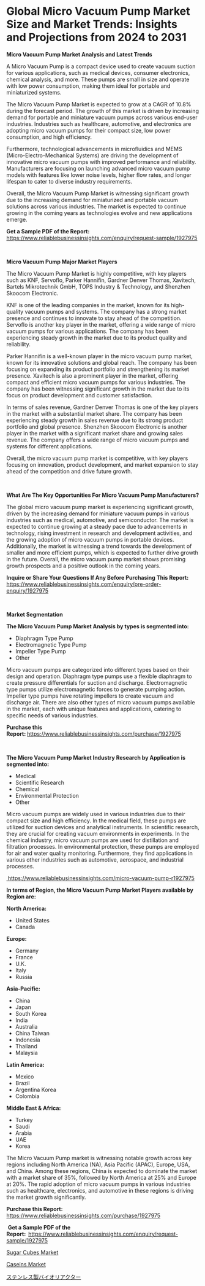 <p><h1>Global Micro Vacuum Pump Market Size and Market Trends: Insights and Projections from 2024 to 2031</h1></p><p><strong>Micro Vacuum Pump Market Analysis and Latest Trends</strong></p>
<p><p>A Micro Vacuum Pump is a compact device used to create vacuum suction for various applications, such as medical devices, consumer electronics, chemical analysis, and more. These pumps are small in size and operate with low power consumption, making them ideal for portable and miniaturized systems.</p><p>The Micro Vacuum Pump Market is expected to grow at a CAGR of 10.8% during the forecast period. The growth of this market is driven by increasing demand for portable and miniature vacuum pumps across various end-user industries. Industries such as healthcare, automotive, and electronics are adopting micro vacuum pumps for their compact size, low power consumption, and high efficiency.</p><p>Furthermore, technological advancements in microfluidics and MEMS (Micro-Electro-Mechanical Systems) are driving the development of innovative micro vacuum pumps with improved performance and reliability. Manufacturers are focusing on launching advanced micro vacuum pump models with features like lower noise levels, higher flow rates, and longer lifespan to cater to diverse industry requirements.</p><p>Overall, the Micro Vacuum Pump Market is witnessing significant growth due to the increasing demand for miniaturized and portable vacuum solutions across various industries. The market is expected to continue growing in the coming years as technologies evolve and new applications emerge.</p></p>
<p><strong>Get a Sample PDF of the Report:&nbsp;</strong> <a href="https://www.reliablebusinessinsights.com/enquiry/request-sample/1927975">https://www.reliablebusinessinsights.com/enquiry/request-sample/1927975</a></p>
<p>&nbsp;</p>
<p><strong>Micro Vacuum Pump Major Market Players</strong></p>
<p><p>The Micro Vacuum Pump Market is highly competitive, with key players such as KNF, Servoflo, Parker Hannifin, Gardner Denver Thomas, Xavitech, Bartels Mikrotechnik GmbH, TOPS Industry & Technology, and Shenzhen Skoocom Electronic. </p><p>KNF is one of the leading companies in the market, known for its high-quality vacuum pumps and systems. The company has a strong market presence and continues to innovate to stay ahead of the competition. Servoflo is another key player in the market, offering a wide range of micro vacuum pumps for various applications. The company has been experiencing steady growth in the market due to its product quality and reliability.</p><p>Parker Hannifin is a well-known player in the micro vacuum pump market, known for its innovative solutions and global reach. The company has been focusing on expanding its product portfolio and strengthening its market presence. Xavitech is also a prominent player in the market, offering compact and efficient micro vacuum pumps for various industries. The company has been witnessing significant growth in the market due to its focus on product development and customer satisfaction.</p><p>In terms of sales revenue, Gardner Denver Thomas is one of the key players in the market with a substantial market share. The company has been experiencing steady growth in sales revenue due to its strong product portfolio and global presence. Shenzhen Skoocom Electronic is another player in the market with a significant market share and growing sales revenue. The company offers a wide range of micro vacuum pumps and systems for different applications.</p><p>Overall, the micro vacuum pump market is competitive, with key players focusing on innovation, product development, and market expansion to stay ahead of the competition and drive future growth.</p></p>
<p>&nbsp;</p>
<p><strong>What Are The Key Opportunities For Micro Vacuum Pump Manufacturers?</strong></p>
<p><p>The global micro vacuum pump market is experiencing significant growth, driven by the increasing demand for miniature vacuum pumps in various industries such as medical, automotive, and semiconductor. The market is expected to continue growing at a steady pace due to advancements in technology, rising investment in research and development activities, and the growing adoption of micro vacuum pumps in portable devices. Additionally, the market is witnessing a trend towards the development of smaller and more efficient pumps, which is expected to further drive growth in the future. Overall, the micro vacuum pump market shows promising growth prospects and a positive outlook in the coming years.</p></p>
<p><strong>Inquire or Share Your Questions If Any Before Purchasing This Report:</strong> <a href="https://www.reliablebusinessinsights.com/enquiry/pre-order-enquiry/1927975">https://www.reliablebusinessinsights.com/enquiry/pre-order-enquiry/1927975</a></p>
<p>&nbsp;</p>
<p><strong>Market Segmentation</strong></p>
<p><strong>The Micro Vacuum Pump Market Analysis by types is segmented into:</strong></p>
<p><ul><li>Diaphragm Type Pump</li><li>Electromagnetic Type Pump</li><li>Impeller Type Pump</li><li>Other</li></ul></p>
<p><p>Micro vacuum pumps are categorized into different types based on their design and operation. Diaphragm type pumps use a flexible diaphragm to create pressure differentials for suction and discharge. Electromagnetic type pumps utilize electromagnetic forces to generate pumping action. Impeller type pumps have rotating impellers to create vacuum and discharge air. There are also other types of micro vacuum pumps available in the market, each with unique features and applications, catering to specific needs of various industries.</p></p>
<p><strong>Purchase this Report:&nbsp;</strong><a href="https://www.reliablebusinessinsights.com/purchase/1927975">https://www.reliablebusinessinsights.com/purchase/1927975</a></p>
<p>&nbsp;</p>
<p><strong>The Micro Vacuum Pump Market Industry Research by Application is segmented into:</strong></p>
<p><ul><li>Medical</li><li>Scientific Research</li><li>Chemical</li><li>Environmental Protection</li><li>Other</li></ul></p>
<p><p>Micro vacuum pumps are widely used in various industries due to their compact size and high efficiency. In the medical field, these pumps are utilized for suction devices and analytical instruments. In scientific research, they are crucial for creating vacuum environments in experiments. In the chemical industry, micro vacuum pumps are used for distillation and filtration processes. In environmental protection, these pumps are employed for air and water quality monitoring. Furthermore, they find applications in various other industries such as automotive, aerospace, and industrial processes.</p></p>
<p><a href="https://www.reliablebusinessinsights.com/micro-vacuum-pump-r1927975">&nbsp;https://www.reliablebusinessinsights.com/micro-vacuum-pump-r1927975</a></p>
<p><strong>In terms of Region, the Micro Vacuum Pump Market Players available by Region are:</strong></p>
<p>
    <p> <strong> North America: </strong>
        <ul>
            <li>United States</li>
            <li>Canada</li>
        </ul>
        </p> 
    <p> <strong> Europe: </strong>
        <ul>
            <li>Germany</li>
            <li>France</li>
            <li>U.K.</li>
            <li>Italy</li>
            <li>Russia</li>
        </ul>
        </p> 
    <p> <strong> Asia-Pacific: </strong>
        <ul>
            <li>China</li>
            <li>Japan</li>
            <li>South Korea</li>
            <li>India</li>
            <li>Australia</li>
            <li>China Taiwan</li>
            <li>Indonesia</li>
            <li>Thailand</li>
            <li>Malaysia</li>
        </ul>
        </p> 
    <p> <strong> Latin America: </strong>
        <ul>
            <li>Mexico</li>
            <li>Brazil</li>
            <li>Argentina Korea</li>
            <li>Colombia</li>
        </ul>
        </p> 
    <p> <strong> Middle East & Africa: </strong>
        <ul>
            <li>Turkey</li>
            <li>Saudi</li>
            <li>Arabia</li>
            <li>UAE</li>
            <li>Korea</li>
        </ul>
    </p>
    </p>
<p><p>The Micro Vacuum Pump market is witnessing notable growth across key regions including North America (NA), Asia Pacific (APAC), Europe, USA, and China. Among these regions, China is expected to dominate the market with a market share of 35%, followed by North America at 25% and Europe at 20%. The rapid adoption of micro vacuum pumps in various industries such as healthcare, electronics, and automotive in these regions is driving the market growth significantly.</p></p>
<p><strong>Purchase this Report: </strong><a href="https://www.reliablebusinessinsights.com/purchase/1927975">https://www.reliablebusinessinsights.com/purchase/1927975</a></p>
<p>&nbsp;<strong>Get a Sample PDF of the Report:&nbsp;&nbsp;</strong><a href="https://www.reliablebusinessinsights.com/enquiry/request-sample/1927975">https://www.reliablebusinessinsights.com/enquiry/request-sample/1927975</a></p>
<p><strong></strong></p>
<p><p><a href="https://medium.com/@earlecmcneil/sugar-cubes-market-size-share-analysis-growth-trends-forecast-2024-2031-ac9917ceeab9">Sugar Cubes Market</a></p><p><a href="https://medium.com/@haangelat16/market-forecast-global-caseins-trends-and-impact-analysis-2024-2031-by-application-food-a63578a2828d">Caseins Market</a></p><p><a href="https://github.com/DanykaKilback/Market-Research-Report-List-2/blob/main/861513434555.md">ステンレス製バイオリアクター</a></p></p>